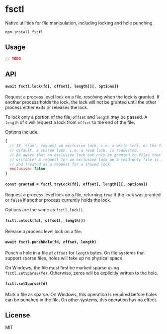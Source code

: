 # fsctl

Native utilities for file manipulation, including locking and hole punching.

```
npm install fsctl
```

## Usage

``` js
// TODO
```

## API

#### `await fsctl.lock(fd[, offset[, length]][, options])`

Request a process level lock on a file, resolving when the lock is granted. If another process holds the lock, the lock will not be granted until the other process either exits or releases the lock.

To lock only a portion of the file, `offset` and `length` may be passed. A `length` of `0` will request a lock from `offset` to the end of the file.

Options include:

```js
{
  // If `true`, request an exclusive lock, i.e. a write lock, on the file. By
  // default, a shared lock, i.e. a read lock, is requested.
  // Be aware that an exclusive lock can only be granted to files that are
  // writable! A request for an exclusive lock on a read-only file is ignored 
  // and treated as a request for a shared lock.
  exclusive: false
}
```

#### `const granted = fsctl.tryLock(fd[, offset[, length]][, options])`

Request a process level lock on a file, returning `true` if the lock was granted or `false` if another process currently holds the lock.

Options are the same as `fsctl.lock()`.

#### `fsctl.unlock(fd[, offset[, length]])`

Release a process level lock on a file.

#### `await fsctl.punchHole(fd, offset, length)`

Punch a hole in a file at `offset` for `length` bytes. On file systems that support sparse files, holes will take up no physical space.

On Windows, the file must first be marked sparse using `fsctl.setSparse(fd)`. Otherwise, zeros will be explicitly written to the hole.

#### `fsctl.setSparse(fd)`

Mark a file as sparse. On Windows, this operation is required before holes can be punched in the file. On other systems, this operation has no effect.

## License

MIT
